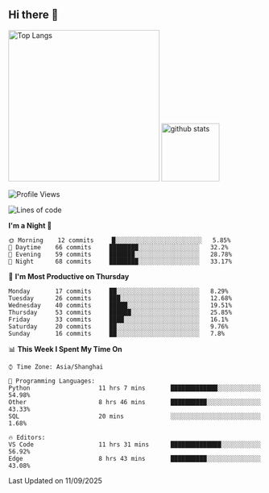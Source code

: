 ## Hi there 👋
<p align="left"> 
  <img alt="Top Langs" height="300px" src="https://github-readme-stats.vercel.app/api/top-langs/?username=Sierraki&layout=compact&show_icons=true&theme=onedark" />
  <a href="https://github.com/Sierraki/LC_Solve">
   <img alt="github stats"height="115px"  src="https://github-readme-stats.vercel.app/api/pin/?username=Sierraki&repo=LC_Solve&theme=onedark&show_icons=true" />
  </a>


<!--START_SECTION:waka-->
![Profile Views](http://img.shields.io/badge/Profile%20Views-0-blue)

![Lines of code](https://img.shields.io/badge/From%20Hello%20World%20I%27ve%20Written-65110%20lines%20of%20code-blue)

**I'm a Night 🦉** 

```text
🌞 Morning    12 commits     █░░░░░░░░░░░░░░░░░░░░░░░░   5.85% 
🌆 Daytime    66 commits     ████████░░░░░░░░░░░░░░░░░   32.2% 
🌃 Evening    59 commits     ███████░░░░░░░░░░░░░░░░░░   28.78% 
🌙 Night      68 commits     ████████░░░░░░░░░░░░░░░░░   33.17%

```
📅 **I'm Most Productive on Thursday** 

```text
Monday       17 commits     ██░░░░░░░░░░░░░░░░░░░░░░░   8.29% 
Tuesday      26 commits     ███░░░░░░░░░░░░░░░░░░░░░░   12.68% 
Wednesday    40 commits     █████░░░░░░░░░░░░░░░░░░░░   19.51% 
Thursday     53 commits     ██████░░░░░░░░░░░░░░░░░░░   25.85% 
Friday       33 commits     ████░░░░░░░░░░░░░░░░░░░░░   16.1% 
Saturday     20 commits     ██░░░░░░░░░░░░░░░░░░░░░░░   9.76% 
Sunday       16 commits     ██░░░░░░░░░░░░░░░░░░░░░░░   7.8%

```


📊 **This Week I Spent My Time On** 

```text
⌚︎ Time Zone: Asia/Shanghai

💬 Programming Languages: 
Python                   11 hrs 7 mins       █████████████░░░░░░░░░░░░   54.98% 
Other                    8 hrs 46 mins       ██████████░░░░░░░░░░░░░░░   43.33% 
SQL                      20 mins             ░░░░░░░░░░░░░░░░░░░░░░░░░   1.68%

🔥 Editors: 
VS Code                  11 hrs 31 mins      ██████████████░░░░░░░░░░░   56.92% 
Edge                     8 hrs 43 mins       ██████████░░░░░░░░░░░░░░░   43.08%

```


 Last Updated on 11/09/2025
<!--END_SECTION:waka-->
